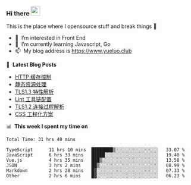 ### Hi there <a href="https://www.yueluo.club/"><img src="https://media.giphy.com/media/hvRJCLFzcasrR4ia7z/giphy.gif" width="25px"></a>
This is the place where I opensource stuff and break things :rofl:

- 👀 &nbsp;I’m interested in Front End
- 🌱 &nbsp;I’m currently learning Javascript, Go
- 📫 &nbsp;My blog address is https://www.yueluo.club

📕 &nbsp;**Latest Blog Posts**

<!-- BLOG-POST-LIST:START -->
- [HTTP 缓存控制](https://www.yueluo.club/detail?articleId=6265508d65e52c4388401470)
- [静态资源处理](https://www.yueluo.club/detail?articleId=6261e65b65e52c4388400428)
- [TLS1.3 特性解析](https://www.yueluo.club/detail?articleId=62601f89ae42297e8e4c6bea)
- [Lint 工具链配置](https://www.yueluo.club/detail?articleId=625f3517f6c4b04261d39e97)
- [TLS1.2 连接过程解析](https://www.yueluo.club/detail?articleId=625ed8f2f6c4b04261d39b76)
- [CSS 工程化方案](https://www.yueluo.club/detail?articleId=625df831f6c4b04261d39526)
<!-- BLOG-POST-LIST:END -->

📊 &nbsp;**This week I spent my time on**

<!--START_SECTION:waka-->

```text
Total Time: 31 hrs 40 mins

TypeScript      11 hrs 10 mins  ████████▒░░░░░░░░░░░░░░░░   33.07 %
JavaScript      6 hrs 33 mins   █████░░░░░░░░░░░░░░░░░░░░   19.40 %
Vue.js          4 hrs 35 mins   ███▒░░░░░░░░░░░░░░░░░░░░░   13.58 %
JSON            3 hrs 2 mins    ██▒░░░░░░░░░░░░░░░░░░░░░░   08.99 %
Markdown        2 hrs 28 mins   █▓░░░░░░░░░░░░░░░░░░░░░░░   07.33 %
Other           2 hrs 6 mins    █▓░░░░░░░░░░░░░░░░░░░░░░░   06.23 %
```

<!--END_SECTION:waka-->